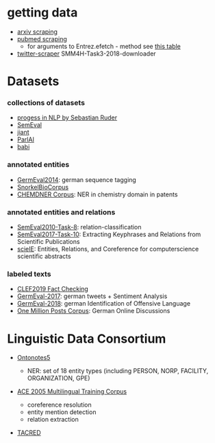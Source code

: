# getting data
* [arxiv scraping](arxiv_scraping/scrape_arxiv.py)
* [pubmed scraping](pubmed_scraping/query_scrape_pubmed.py)  
  * for arguments to Entrez.efetch - method see [this table](https://www.ncbi.nlm.nih.gov/books/NBK25499/table/chapter4.T._valid_values_of__retmode_and/?report=objectonly)
* [twitter-scraper](twitter_smm4h_2018_task3/download_binary_twitter_data.py) SMM4H-Task3-2018-downloader

# Datasets
### collections of datasets
* [progess in NLP by Sebastian Ruder](https://github.com/sebastianruder/NLP-progress)
* [SemEval](https://aclweb.org/aclwiki/SemEval_Portal)
* [jiant](https://github.com/jsalt18-sentence-repl/jiant.git)
* [ParlAI](https://github.com/facebookresearch/ParlAI)
* [babi](https://research.fb.com/downloads/babi/)

### annotated entities
* [GermEval2014](https://sites.google.com/site/germeval2014ner/data): german sequence tagging
* [SnorkelBioCorpus](https://github.com/HazyResearch/snorkel-biocorpus)
* [CHEMDNER Corpus](https://biocreative.bioinformatics.udel.edu/resources/biocreative-iv/chemdner-corpus/): NER in chemistry domain in patents

### annotated entities and relations
* [SemEval2010-Task-8](https://docs.google.com/document/d/1QO_CnmvNRnYwNWu1-QCAeR5ToQYkXUqFeAJbdEhsq7w/preview): relation-classification
* [SemEval2017-Task-10](https://scienceie.github.io/resources.html):  Extracting Keyphrases and Relations from Scientific Publications
* [scieIE](http://ssli.ee.washington.edu/tial/projects/sciIE/data/): Entities, Relations, and Coreference for computerscience scientific abstracts  

### labeled texts
* [CLEF2019 Fact Checking](https://github.com/apepa/clef2019-factchecking-task1)
* [GermEval-2017](https://sites.google.com/view/germeval2017-absa/home): german tweets + Sentiment Analysis
* [GermEval-2018](https://projects.fzai.h-da.de/iggsa/germeval-2018/): german Identification of Offensive Language
* [One Million Posts Corpus](https://ofai.github.io/million-post-corpus/): German Online Discussions


# Linguistic Data Consortium
* [Ontonotes5](https://catalog.ldc.upenn.edu/LDC2013T19)
  * NER: set of 18 entity types (including PERSON, NORP, FACILITY, ORGANIZATION, GPE)
  
* [ACE 2005 Multilingual Training Corpus](https://catalog.ldc.upenn.edu/LDC2006T06)
  * coreference resolution
  * entity mention detection
  * relation extraction
  
* [TACRED](https://catalog.ldc.upenn.edu/LDC2018T24)